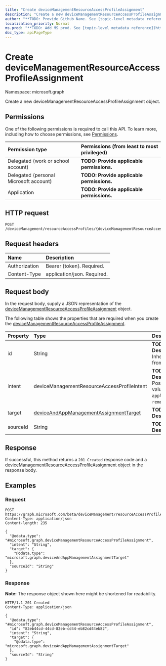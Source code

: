 ```yaml
---
title: "Create deviceManagementResourceAccessProfileAssignment"
description: "Create a new deviceManagementResourceAccessProfileAssignment object."
author: "**TODO: Provide Github Name. See [topic-level metadata reference](https://msgo.azurewebsites.net/add/document/guidelines/metadata.html#topic-level-metadata)**"
localization_priority: Normal
ms.prod: "**TODO: Add MS prod. See [topic-level metadata reference](https://msgo.azurewebsites.net/add/document/guidelines/metadata.html#topic-level-metadata)**"
doc_type: apiPageType
---
```


# Create deviceManagementResourceAccessProfileAssignment
Namespace: microsoft.graph

Create a new deviceManagementResourceAccessProfileAssignment object.

## Permissions
One of the following permissions is required to call this API. To learn more, including how to choose permissions, see [Permissions](/graph/permissions-reference).

|Permission type|Permissions (from least to most privileged)|
|:---|:---|
|Delegated (work or school account)|**TODO: Provide applicable permissions.**|
|Delegated (personal Microsoft account)|**TODO: Provide applicable permissions.**|
|Application|**TODO: Provide applicable permissions.**|

## HTTP request

<!-- {
  "blockType": "ignored"
}
-->
``` http
POST /deviceManagement/resourceAccessProfiles/{deviceManagementResourceAccessProfileBaseId}/assignments
```

## Request headers
|Name|Description|
|:---|:---|
|Authorization|Bearer {token}. Required.|
|Content-Type|application/json. Required.|

## Request body
In the request body, supply a JSON representation of the [deviceManagementResourceAccessProfileAssignment](../resources/intune-devicemanagementresourceaccessprofileassignment.md) object.

The following table shows the properties that are required when you create the [deviceManagementResourceAccessProfileAssignment](../resources/intune-devicemanagementresourceaccessprofileassignment.md).

|Property|Type|Description|
|:---|:---|:---|
|id|String|**TODO: Add Description** Inherited from [entity](../resources/entity.md)|
|intent|deviceManagementResourceAccessProfileIntent|**TODO: Add Description**. Possible values are: `apply`, `remove`.|
|target|[deviceAndAppManagementAssignmentTarget](../resources/intune-deviceandappmanagementassignmenttarget.md)|**TODO: Add Description**|
|sourceId|String|**TODO: Add Description**|



## Response

If successful, this method returns a `201 Created` response code and a [deviceManagementResourceAccessProfileAssignment](../resources/intune-devicemanagementresourceaccessprofileassignment.md) object in the response body.

## Examples

### Request
<!-- {
  "blockType": "request",
  "name": "create_devicemanagementresourceaccessprofileassignment_from_"
}
-->
``` http
POST https://graph.microsoft.com/beta/deviceManagement/resourceAccessProfiles/{deviceManagementResourceAccessProfileBaseId}/assignments
Content-Type: application/json
Content-length: 235

{
  "@odata.type": "#microsoft.graph.deviceManagementResourceAccessProfileAssignment",
  "intent": "String",
  "target": {
    "@odata.type": "microsoft.graph.deviceAndAppManagementAssignmentTarget"
  },
  "sourceId": "String"
}
```


### Response
**Note:** The response object shown here might be shortened for readability.
<!-- {
  "blockType": "response",
  "truncated": true,
  "@odata.type": "microsoft.graph.deviceManagementResourceAccessProfileAssignment"
}
-->
``` http
HTTP/1.1 201 Created
Content-Type: application/json

{
  "@odata.type": "#microsoft.graph.deviceManagementResourceAccessProfileAssignment",
  "id": "82eb44cd-44cd-82eb-cd44-eb82cd44eb82",
  "intent": "String",
  "target": {
    "@odata.type": "microsoft.graph.deviceAndAppManagementAssignmentTarget"
  },
  "sourceId": "String"
}
```

